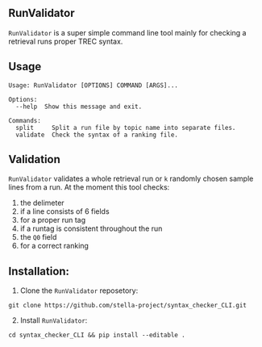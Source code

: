 **RunValidator**
---
`RunValidator` is a super simple command line tool mainly for checking a retrieval runs proper TREC syntax.

**Usage**
---

```commandline
Usage: RunValidator [OPTIONS] COMMAND [ARGS]...

Options:
  --help  Show this message and exit.

Commands:
  split     Split a run file by topic name into separate files.
  validate  Check the syntax of a ranking file.
```

**Validation**
---
`RunValidator` validates a whole retrieval run or `k` randomly chosen sample lines from a run. At the moment this tool checks:
1. the delimeter
2. if a line consists of 6 fields
3. for a proper run tag
4. if a runtag is consistent throughout the run
5. the `Q0` field
6. for a correct ranking

**Installation:**
---
1. Clone the `RunValidator` reposetory:
```
git clone https://github.com/stella-project/syntax_checker_CLI.git
```

2. Install `RunValidator`:
```
cd syntax_checker_CLI && pip install --editable .
```
